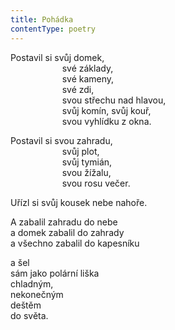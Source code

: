 ```yaml
---
title: Pohádka
contentType: poetry
---
```


<section>

Postavil si svůj domek,  
                     své základy,  
                     své kameny,  
                     své zdi,  
                     svou střechu nad hlavou,  
                     svůj komín, svůj kouř,  
                     svou vyhlídku z okna.

Postavil si svou zahradu,  
                     svůj plot,  
                     svůj tymián,  
                     svou žížalu,  
                     svou rosu večer.

Uřízl si svůj kousek nebe nahoře.

A zabalil zahradu do nebe  
a domek zabalil do zahrady  
a všechno zabalil do kapesníku

a šel  
sám jako polární liška  
chladným,  
nekonečným  
deštěm  
do světa.

</section>
